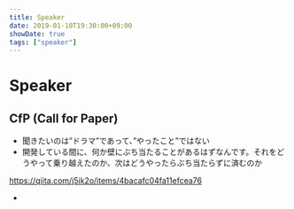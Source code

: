 ```yaml
---
title: Speaker
date: 2019-01-10T19:30:00+09:00
showDate: true
tags: ["speaker"]
---
```


# Speaker
## CfP (Call for Paper)
- 聞きたいのは”ドラマ”であって、”やったこと”ではない
- 開発している間に、何か壁にぶち当たることがあるはずなんです。それをどうやって乗り越えたのか、次はどうやったらぶち当たらずに済むのか

https://qiita.com/j5ik2o/items/4bacafc04fa11efcea76

- 
